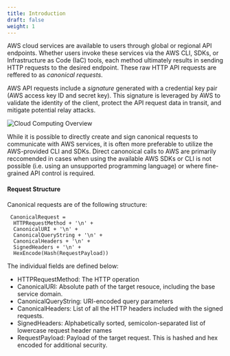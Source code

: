 ```yaml
---
title: Introduction
draft: false
weight: 1
---
```


AWS cloud services are available to users through global or regional API endpoints. Whether users invoke these services via the AWS CLI, SDKs, or Infrastructure as Code (IaC) tools, each method ultimately results in sending HTTP requests to the desired endpoint. These raw HTTP API requests are reffered to as _canonical requests_.

AWS API requests include a _signature_ generated with a credential key pair (AWS access key ID and secret key). This signature is leveraged by AWS to validate the identity of the client, protect the API request data in transit, and mitigate potential relay attacks.

![Cloud Computing Overview](/images/can_req/can_req2.png)

While it is possible to directly create and sign canonical requests to communicate with AWS services, it is often more preferable to utilize the AWS-provided CLI and SDKs. Direct canonoical calls to AWS are primarily reccomended in cases when using the available AWS SDKs or CLI is not possible (i.e. using an unsupported programming language) or where fine-grained API control is required.

#### Request Structure

Canonical requests are of the following structure:

```
 CanonicalRequest =
  HTTPRequestMethod + '\n' +
  CanonicalURI + '\n' +
  CanonicalQueryString + '\n' +
  CanonicalHeaders + '\n' +
  SignedHeaders + '\n' +
  HexEncode(Hash(RequestPayload))
```

The individual fields are defined below:
- HTTPRequestMethod: The HTTP operation
- CanonicalURI: Absolute path of the target resouce, including the base service domain.
- CanonicalQueryString: URI-encoded query parameters
- CanonicalHeaders: List of all the HTTP headers included with the signed requests.
- SignedHeaders: Alphabetically sorted, semicolon-separated list of lowercase request header names
- RequestPayload: Payload of the target request. This is hashed and hex encoded for additional security.

